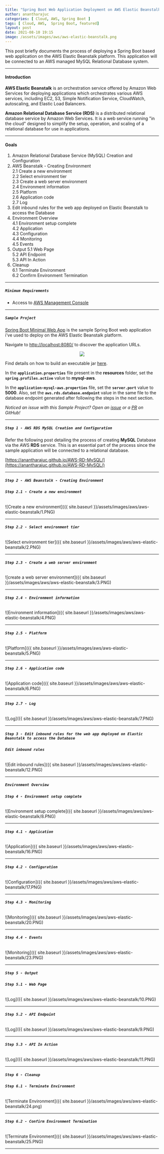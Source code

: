 ```yaml
---
title: "Spring Boot Web Application Deployment on AWS Elastic Beanstalk with AWS RDS"
author: anantharajuc
categories: [ Cloud, AWS, Spring Boot ]
tags: [ Cloud, AWS,  Spring Boot, featured]
layout: post
date: 2021-08-10 19:15
image: /assets/images/aws/aws-elastic-beanstalk.png
---
```


This post briefly documents the process of deploying a Spring Boot based web application on the AWS Elastic Beanstalk platform. This application will be connected to an AWS managed MySQL Relational Database system.

---

#### Introduction

**AWS Elastic Beanstalk** is an orchestration service offered by Amazon Web Services for deploying applications which orchestrates various AWS services, including EC2, S3, Simple Notification Service, CloudWatch, autoscaling, and Elastic Load Balancers. 

**Amazon Relational Database Service (RDS)** is a distributed relational database service by Amazon Web Services. It is a web service running "in the cloud" designed to simplify the setup, operation, and scaling of a relational database for use in applications. 

---

#### Goals

1. Amazon Relational Database Service (MySQL) Creation and Configuration  
2. AWS Beanstalk - Creating Environment  
	2.1 Create a new environment  
	2.2 Select environment tier  
	2.3 Create a web server environment  
	2.4 Environment information  
	2.5 Platform  
	2.6 Application code  
	2.7 Log  
3. Edit inbound rules for the web app deployed on Elastic Beanstalk to access the Database  
4. Environment Overview  
	4.1 Environment setup complete  
	4.2 Application  
	4.3 Configuration  
	4.4 Monitoring  
	4.5 Events  
5. Output
	5.1 Web Page  
	5.2 API Endpoint  
	5.3 API In Action  
6. Cleanup  
	6.1 Terminate Environment  
	6.2 Confirm Environment Termination  
		
--- 

##### **`Minimum Requirements`**

- Access to [AWS Management Console](https://aws.amazon.com/console/)

---

##### **`Sample Project`**

[Spring Boot Minimal Web App](https://github.com/AnanthaRajuC/Spring-Boot-Minimal-Web-App) is the sample Spring Boot web application i've used to deploy on the AWS Elastic Beanstalk platform.

Navigate to [http://localhost:8080/](http://localhost:8080/) to discover the application URLs.

<div style="text-align:center"><img src="{{ site.baseurl }}/assets/images/common/spring-boot-minimal-web-app.PNG" /></div>

Find details on how to build an executable jar [here](https://github.com/AnanthaRajuC/Spring-Boot-Minimal-Web-App/blob/main/documents/INSTALLATION.MD#building-the-jar).

In the **`application.properties`** file present in the **resources** folder, set the **`spring.profiles.active`** value to **mysql-aws**.

In the **`application-mysql-aws.properties`** file, set the **`server.port`** value to **5000**. Also, set the **`aws.rds.database.endpoint`** value in the same file to the database endpoint generated after following the steps in the next section.

*Noticed an issue with this Sample Project? Open an [issue](https://github.com/AnanthaRajuC/Spring-Boot-Minimal-Web-App/issues) or a [PR](https://github.com/AnanthaRajuC/Spring-Boot-Minimal-Web-App/pulls) on GitHub!*

---

##### **`Step 1 - AWS RDS MySQL Creation and Configuration`**

Refer the following post detailing the process of creating **MySQL** Database via the AWS **RDS** service. This is an essential part of the process since the sample application will be connected to a relational database.

[https://anantharajuc.github.io/AWS-RD-MySQL/](https://anantharajuc.github.io/AWS-RD-MySQL/)

---

##### **`Step 2 - AWS Beanstalk - Creating Environment`**

###### **`Step 2.1 - Create a new environment`**

![Create a new environment]({{ site.baseurl }}/assets/images/aws/aws-elastic-beanstalk/1.PNG) 

---

###### **`Step 2.2 - Select environment tier`**

![Select environment tier]({{ site.baseurl }}/assets/images/aws/aws-elastic-beanstalk/2.PNG) 

---

###### **`Step 2.3 - Create a web server environment`**

![create a web server environment]({{ site.baseurl }}/assets/images/aws/aws-elastic-beanstalk/3.PNG) 

---

###### **`Step 2.4 - Environment information`**

![Environment information]({{ site.baseurl }}/assets/images/aws/aws-elastic-beanstalk/4.PNG) 

---

###### **`Step 2.5 - Platform`**

![Platform]({{ site.baseurl }}/assets/images/aws/aws-elastic-beanstalk/5.PNG) 

---

###### **`Step 2.6 - Application code`**

![Application code]({{ site.baseurl }}/assets/images/aws/aws-elastic-beanstalk/6.PNG) 

---

###### **`Step 2.7 - Log`**

![Log]({{ site.baseurl }}/assets/images/aws/aws-elastic-beanstalk/7.PNG) 

---

##### **`Step 3 - Edit inbound rules for the web app deployed on Elastic Beanstalk to access the Database`**

###### **`Edit inbound rules`**

![Edit inbound rules]({{ site.baseurl }}/assets/images/aws/aws-elastic-beanstalk/12.PNG) 

---

##### **`Environment Overview`**

###### **`Step 4 - Environment setup complete`**

![Environment setup complete]({{ site.baseurl }}/assets/images/aws/aws-elastic-beanstalk/8.PNG) 

---

###### **`Step 4.1 - Application`**

![Application]({{ site.baseurl }}/assets/images/aws/aws-elastic-beanstalk/16.PNG) 

---

###### **`Step 4.2 - Configuration`**

![Configuration]({{ site.baseurl }}/assets/images/aws/aws-elastic-beanstalk/17.PNG) 

---

###### **`Step 4.3 - Monitoring`**

![Monitoring]({{ site.baseurl }}/assets/images/aws/aws-elastic-beanstalk/20.PNG) 

---

###### **`Step 4.4 - Events`**

![Monitoring]({{ site.baseurl }}/assets/images/aws/aws-elastic-beanstalk/23.PNG) 

---

##### **`Step 5 - Output`**

###### **`Step 5.1 - Web Page`**

![Log]({{ site.baseurl }}/assets/images/aws/aws-elastic-beanstalk/10.PNG) 

---

###### **`Step 5.2 - API Endpoint`**

![Log]({{ site.baseurl }}/assets/images/aws/aws-elastic-beanstalk/9.PNG) 

---

###### **`Step 5.3 - API In Action`**

![Log]({{ site.baseurl }}/assets/images/aws/aws-elastic-beanstalk/11.PNG) 

---

##### **`Step 6 - Cleanup`**

###### **`Step 6.1 - Terminate Environment`**

![Terminate Environment]({{ site.baseurl }}/assets/images/aws/aws-elastic-beanstalk/24.png) 

---

###### **`Step 6.2 - Confirm Environment Termination`**

![Terminate Environment]({{ site.baseurl }}/assets/images/aws/aws-elastic-beanstalk/25.PNG) 

---













